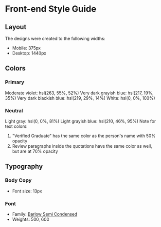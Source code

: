 # Front-end Style Guide
## Layout
The designs were created to the following widths:
- Mobile: 375px
- Desktop: 1440px

## Colors
### Primary
Moderate violet: hsl(263, 55%, 52%)
Very dark grayish blue: hsl(217, 19%, 35%)
Very dark blackish blue: hsl(219, 29%, 14%)
White: hsl(0, 0%, 100%)
### Neutral
Light gray: hsl(0, 0%, 81%)
Light grayish blue: hsl(210, 46%, 95%)
Note for text colors:
1. "Verified Graduate" has the same color as the person's name with 50% opacity
2. Review paragraphs inside the quotations have the same color as well, but are at 70% opacity

## Typography
### Body Copy
- Font size: 13px
### Font
- Family: [Barlow Semi Condensed](https://fonts.google.com/specimen/Barlow+Semi+Condensed)
- Weights: 500, 600
